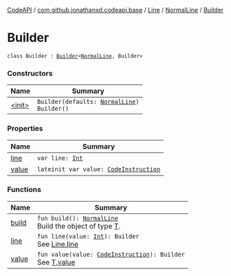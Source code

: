 [CodeAPI](../../../../index.md) / [com.github.jonathanxd.codeapi.base](../../../index.md) / [Line](../../index.md) / [NormalLine](../index.md) / [Builder](.)

# Builder

`class Builder : `[`Builder`](../../-builder/index.md)`<`[`NormalLine`](../index.md)`, Builder>`

### Constructors

| Name | Summary |
|---|---|
| [&lt;init&gt;](-init-.md) | `Builder(defaults: `[`NormalLine`](../index.md)`)`<br>`Builder()` |

### Properties

| Name | Summary |
|---|---|
| [line](line.md) | `var line: `[`Int`](https://kotlinlang.org/api/latest/jvm/stdlib/kotlin/-int/index.html) |
| [value](value.md) | `lateinit var value: `[`CodeInstruction`](../../../../com.github.jonathanxd.codeapi/-code-instruction.md) |

### Functions

| Name | Summary |
|---|---|
| [build](build.md) | `fun build(): `[`NormalLine`](../index.md)<br>Build the object of type [T](#). |
| [line](line.md) | `fun line(value: `[`Int`](https://kotlinlang.org/api/latest/jvm/stdlib/kotlin/-int/index.html)`): Builder`<br>See [Line.line](../../line.md) |
| [value](value.md) | `fun value(value: `[`CodeInstruction`](../../../../com.github.jonathanxd.codeapi/-code-instruction.md)`): Builder`<br>See [T.value](#) |

